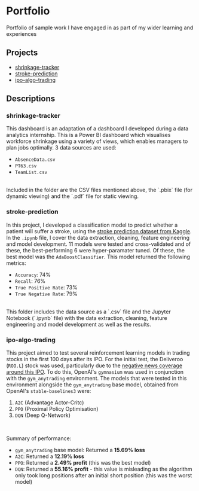 # Portfolio
Portfolio of sample work I have engaged in as part of my wider learning and experiences

## Projects
* [shrinkage-tracker](https://github.com/abhirup-roy/Portfolio/tree/main/shrinkage-tracker)
* [stroke-prediction](https://github.com/abhirup-roy/Portfolio/tree/main/stroke-prediction)
* [ipo-algo-trading](https://github.com/abhirup-roy/Portfolio/tree/main/ipo-algo-trading)

## Descriptions

### shrinkage-tracker
This dashboard is an adaptation of a dashboard I developed during a data analytics internship. This is a Power BI dashboard which visualises workforce shrinkage using a variety of views, which enables managers to plan jobs optimally. 3 data sources are used: 
* `AbsenceData.csv`
* `PT63.csv`
* `TeamList.csv`
<br>
Included in the folder are the CSV files mentioned above, the `.pbix` file (for dynamic viewing) and the `.pdf` file for static viewing.

### stroke-prediction
In this project, I developed a classification model to predict whether a patient will suffer a stroke, using the [stroke prediction dataset from Kaggle](https://www.kaggle.com/datasets/fedesoriano/stroke-prediction-dataset). In the `.ipynb` file, I cover the data extraction, cleaning, feature engineering and model development. 11 models were tested and cross-validated and of these, the best-performing 6 were hyper-paramater tuned. Of these, the best model was the `AdaBoostClassifier`. This model returned the following metrics:
* `Accuracy`: 74%
* `Recall`: 76%
* `True Positive Rate`: 73%
* `True Negative Rate`: 79%
<br>
This folder includes the data source as a `.csv` file and the Jupyter Notebook (`.ipynb` file) with the data extraction, cleaning, feature engineering and model development as well as the results.

### ipo-algo-trading
This project aimed to test several reinforcement learning models in trading stocks in the first 100 days after its IPO. For the initial test, the Deliveroo (`ROO.L`) stock was used, particularly due to the [negative news coverage around this IPO](https://www.ft.com/content/bdf6ac6b-46b5-4f7a-90db-291d7fd2898d). To do this, OpenAI's `gymnasium` was used in conjunction with the `gym_anytrading` environment. The models that were tested in this environment alongside the `gym_anytrading` base model, obtained from OpenAI's `stable-baselines3` were:
1. `A2C` (Advantage Actor-Critc)
2. `PPO` (Proximal Policy Optimisation)
3. `DQN` (Deep Q-Network)
<br>

Summary of performance:
* `gym_anytrading` base model: Returned a **15.69% loss**
* `A2C`: Returned a **12.19% loss**
* `PPO`: Returned a **2.49% profit** (this was the best model)
* `DQN`: Returned a **55.16% profit** - this value is misleading as the algorithm only took long positions after an initial short position (this was the worst model)

  

